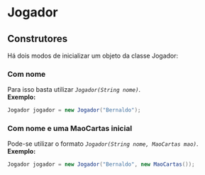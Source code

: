 # Jogador

## Construtores

Há dois modos de inicializar um objeto da classe Jogador:
### Com nome
Para isso basta utilizar *`Jogador(String nome)`*.
<br>
**Exemplo:**
```java
Jogador jogador = new Jogador("Bernaldo");
```

### Com nome e uma MaoCartas inicial
Pode-se utilizar o formato *`Jogador(String nome, MaoCartas mao)`*.
<br>
**Exemplo:**
```java
Jogador jogador = new Jogador("Bernaldo", new MaoCartas());
```